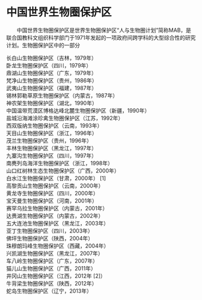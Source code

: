 # 中国世界生物圈保护区  

&emsp;&emsp;中国世界生物圈保护区是世界生物圈保护区“人与生物圈计划”简称MAB，是联合国教科文组织科学部门于1971年发起的一项政府间跨学科的大型综合性的研究计划。生物圈保护区中的一部分  

长白山生物圈保护区（吉林，1979年）  
卧龙生物圈保护区（四川，1979年）  
鼎湖山生物圈保护区（广东，1979年）  
梵净山生物圈保护区（贵州，1986年）  
武夷山生物圈保护区（福建，1987年）  
锡林郭勒草原生物圈保护区（内蒙古，1987年）  
神农架生物圈保护区（湖北，1990年）  
中国温带荒漠区博格达峰北麓生物圈保护区（新疆，1990年）  
盐城沿海滩涂珍禽生物圈保护区（江苏，1992年）  
西双版纳生物圈保护区（云南，1993年）  
天目山生物圈保护区（浙江，1996年）  
茂兰生物圈保护区（贵州，1996年）  
丰林生物圈保护区（黑龙江，1997年）  
九寨沟生物圈保护区（四川，1997年）  
南麂列岛海洋生物圈保护区（浙江，1998年）  
山口红树林生态生物圈保护区（广西，2000年）  
白水江生物圈保护区（甘肃，2000年） [1]  
高黎贡山生物圈保护区（云南，2000年）  
黄龙寺生物圈保护区（四川，2000年）  
宝天曼生物圈保护区（河南，2001年）  
赛罕乌拉生物圈保护区（内蒙古，2001年）  
达赉湖生物圈保护区（内蒙古，2002年）  
五大连池生物圈保护区（黑龙江，2003年）  
亚丁生物圈保护区（四川，2003年）  
佛坪生物圈保护区（陕西，2004年）  
珠穆朗玛峰生物圈保护区（西藏，2004年）  
兴凯湖生物圈保护区（黑龙江，2007年）  
车八岭生物圈保护区（广东，2007年）  
猫儿山生物圈保护区（广西，2011年）  
井冈山生物圈保护区（江西，2012年 [2]）  
牛背梁生物圈保护区（陕西，2012年）  
蛇岛生物圈保护区（辽宁，2013年）  
<!-- Last processed: 2025-07-22 03:44:31 -->
